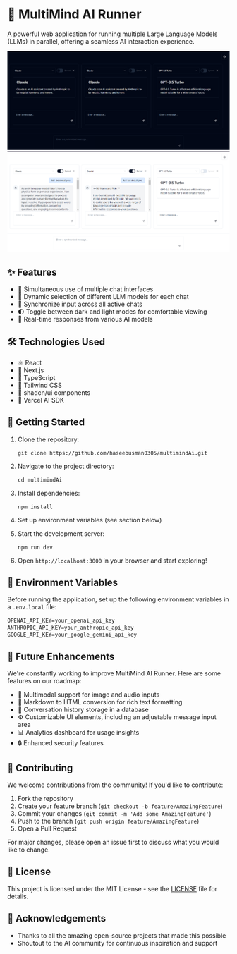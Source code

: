 # 🧠 MultiMind AI Runner

A powerful web application for running multiple Large Language Models (LLMs) in parallel, offering a seamless AI interaction experience.

![MultiMind AI Runner Interface](./public/images/multi-llm-runner.png)
![MultiMind AI Runner Interface](./public/images/image.png)

## ✨ Features

- 🚀 Simultaneous use of multiple chat interfaces
- 🔄 Dynamic selection of different LLM models for each chat
- 🔗 Synchronize input across all active chats
- 🌓 Toggle between dark and light modes for comfortable viewing
- 💬 Real-time responses from various AI models

## 🛠️ Technologies Used

- ⚛️ React
- 🔼 Next.js
- 📘 TypeScript
- 🎨 Tailwind CSS
- 🧩 shadcn/ui components
- 🤖 Vercel AI SDK

## 🚀 Getting Started

1. Clone the repository:
   ```
   git clone https://github.com/haseebusman0305/multimindAi.git
   ```

2. Navigate to the project directory:
   ```
   cd multimindAi
   ```

3. Install dependencies:
   ```
   npm install
   ```

4. Set up environment variables (see section below)

5. Start the development server:
   ```
   npm run dev
   ```

6. Open `http://localhost:3000` in your browser and start exploring!

## 🔐 Environment Variables

Before running the application, set up the following environment variables in a `.env.local` file:

```
OPENAI_API_KEY=your_openai_api_key
ANTHROPIC_API_KEY=your_anthropic_api_key
GOOGLE_API_KEY=your_google_gemini_api_key
```

## 🔮 Future Enhancements

We're constantly working to improve MultiMind AI Runner. Here are some features on our roadmap:

- 📸 Multimodal support for image and audio inputs
- 📝 Markdown to HTML conversion for rich text formatting
- 💾 Conversation history storage in a database
- ⚙️ Customizable UI elements, including an adjustable message input area
- 📊 Analytics dashboard for usage insights
- 🔒 Enhanced security features

## 🤝 Contributing

We welcome contributions from the community! If you'd like to contribute:

1. Fork the repository
2. Create your feature branch (`git checkout -b feature/AmazingFeature`)
3. Commit your changes (`git commit -m 'Add some AmazingFeature'`)
4. Push to the branch (`git push origin feature/AmazingFeature`)
5. Open a Pull Request

For major changes, please open an issue first to discuss what you would like to change.

## 📄 License

This project is licensed under the MIT License - see the [LICENSE](LICENSE) file for details.

## 🙏 Acknowledgements

- Thanks to all the amazing open-source projects that made this possible
- Shoutout to the AI community for continuous inspiration and support

